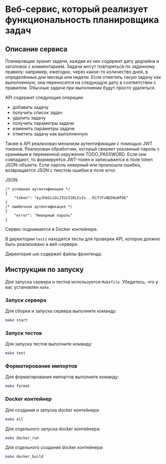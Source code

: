 # Веб-сервис, который реализует функциональность планировщика задач

## Описание сервиса

Планировщик хранит задачи, каждая из них содержит дату дедлайна и заголовок с комментарием. Задачи могут повторяться по заданному правилу: например, ежегодно, через какое-то количество дней, в определённые дни месяца или недели. Если отметить такую задачу как выполненную, она переносится на следующую дату в соответствии с правилом. Обычные задачи при выполнении будут просто удаляться. 

API содержит следующие операции:
- добавить задачу
- получить список задач
- удалить задачу
- получить параметры задачи
- изменить параметры задачи
- отметить задачу как выполненную

Также в API реализован механизм аутентификации с помощью JWT токенов. Реализован обработчик, который сверяет указанный пароль с хранимым в переменной окружения TODO_PASSWORD. Если они совпадают, то формируется JWT-токен и записывается в поле token JSON-объекта. Если пароль неверный или произошла ошибка, возвращается JSON c текстом ошибки в поле error. 

JSON:
```
/* успешная аутентификация */
{
    "token": "eyJhbGciOiJIUzI1NiIsIn...RiTtFvNED9xWfOE"
}
/* ошибочная аутентификация */
{
    "error": "Неверный пароль"
} 
```

Сервис поднимается в Docker контейнере.

В директории `tests` находятся тесты для проверки API, которое должно быть реализовано в веб-сервере.

Директория `web` содержит файлы фронтенда.

## Инструкции по запуску

Для запуска сервера и тестов используется `Makefile`. Убедитесь, что у вас установлен `make`.

### Запуск сервера

Для сборки и запуска сервера выполните команду:

```sh
make start
```

### Запуск тестов

Для запуска тестов выполните команду:

```sh
make test
```

### Форматирование импортов

Для форматирования импортов выполните команду:

```sh
make format
```

### Docker контейнер

Для создания и запуска docker контейнера:

```sh
make all
```

Для отдельного запуска docker контейнера:

```sh
make docker_run
```

Для отдельного создания docker контейнера:

```sh
make docker_build
```

